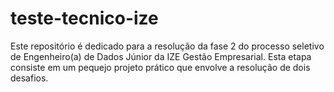 # teste-tecnico-ize
Este repositório é dedicado para a resolução da fase 2 do processo seletivo de Engenheiro(a) de Dados Júnior da IZE Gestão Empresarial. Esta etapa consiste em um pequejo projeto prático que envolve a resolução de dois desafios.
